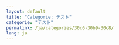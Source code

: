 ```yaml
---
layout: default
title: "Categorie: テスト"
categorie: "テスト"
permalink: /ja/categories/30c6-30b9-30c8/
lang: ja
---
```

